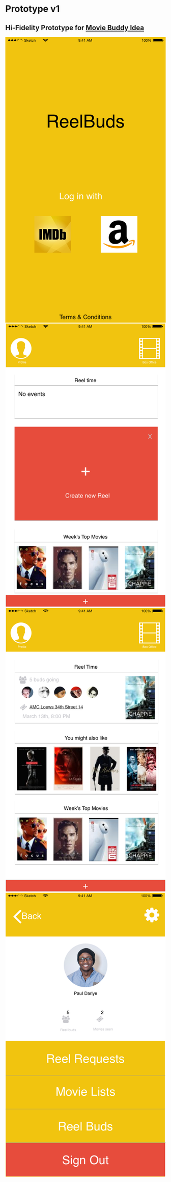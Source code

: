 Prototype v1
===

## Hi-Fidelity Prototype for [Movie Buddy Idea](https://github.com/pauldd91/DMGY9103-MobileApps-SP15/blob/master/textbook_work/paul_dariye/homework/app_ideas/movie_buddy.md)

![Login Screen](https://github.com/pauldd91/DMGY9103-MobileApps-SP15/blob/master/prototype_files/login_screen.png)
![Home Screen](https://github.com/pauldd91/DMGY9103-MobileApps-SP15/blob/master/prototype_files/home_screen.png)
![Box Office Screen](https://github.com/pauldd91/DMGY9103-MobileApps-SP15/blob/master/prototype_files/box_office_screen.png)
![Profile Screen](https://github.com/pauldd91/DMGY9103-MobileApps-SP15/blob/master/prototype_files/profile_screen.png)
